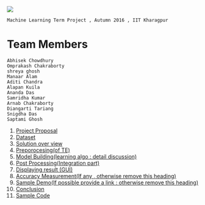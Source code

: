 ![](https://github.com/cs60050/MacTrackz/blob/master/Picture/name.jpg)

    Machine Learning Term Project , Autumn 2016 , IIT Kharagpur

# Team Members
  	Abhisek Chowdhury 
    Omprakash Chakraborty 
    shreya ghosh
    Manaar Alam
    Aditi Chandra 
    Alapan Kuila
    Ananda Das 
    Samridha Kumar
    Arnab Chakraborty 
    Diangarti Tariang 
    Snigdha Das 
    Saptami Ghosh 
    
1. [ Project Proposal ](https://github.com/cs60050/MacTrackz/blob/master/Docs/Project_Proposal.md) 
2. [Dataset](https://github.com/cs60050/MacTrackz/tree/master/Sample-Data) 
3. [Solution over view]()
4. [Preporocesing(of TE)]()
5. [Model Building(learning algo : detail discussion)]()
6. [Post Processing(Integration part)]()
7. [Displaying result (GUI)]()
8. [Accuracy Measurement(If any , otherwise remove this heading)]()
9. [Sample Demo(If possible provide a link : otherwise remove this heading)]()
10. [Conclusion]()              
11. [Sample Code]()




